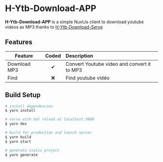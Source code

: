 # H-Ytb-Download-APP

**H-Ytb-Download-APP** is a simple NuxtJs client to download youtube videos as MP3 thanks to [H-Ytb-Download-Serve](https://github.com/Hakamate/H-Ytb-Download-Serve)

## Features

| Feature  |  Coded       | Description  |
|----------|:-------------:|:-------------|
| Download MP3 | &#10004; | Convert Youtube video and convert it to MP3 |
| Find | &#10060; | Find youtube vidéo |


## Build Setup

```bash
# install dependencies
$ yarn install

# serve with hot reload at localhost:3000
$ yarn dev

# build for production and launch server
$ yarn build
$ yarn start

# generate static project
$ yarn generate
```
